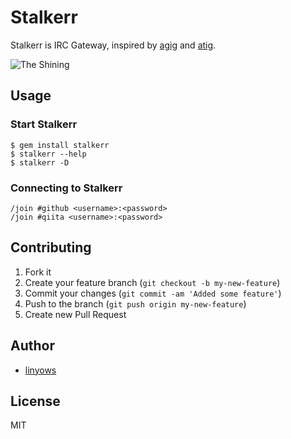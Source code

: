 Stalkerr
========

Stalkerr is IRC Gateway, inspired by [agig](https://github.com/hsbt/agig) and [atig](https://github.com/mzp/atig).

![The Shining](http://goo.gl/7JPKQ)

Usage
-----

### Start Stalkerr

    $ gem install stalkerr
    $ stalkerr --help
    $ stalkerr -D

### Connecting to Stalkerr

    /join #github <username>:<password>
    /join #qiita <username>:<password>

Contributing
------------

1. Fork it
2. Create your feature branch (`git checkout -b my-new-feature`)
3. Commit your changes (`git commit -am 'Added some feature'`)
4. Push to the branch (`git push origin my-new-feature`)
5. Create new Pull Request

Author
------

- [linyows](https://github.com/linyows)

License
-------

MIT
